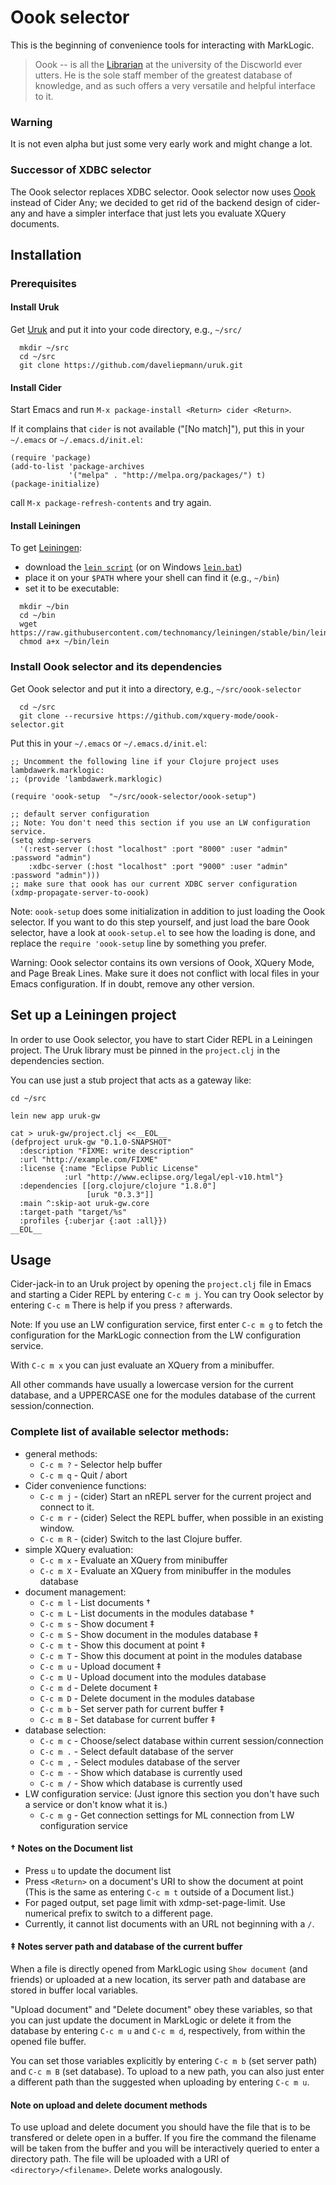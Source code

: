# Oook selector

This is the beginning of convenience tools for interacting with MarkLogic.

> Oook -- is all the [Librarian](https://en.wikipedia.org/wiki/Unseen_University#Librarian)
> at the university of the Discworld ever utters. He is the sole staff
> member of the greatest database of knowledge, and as such offers a
> very versatile and helpful interface to it.

### Warning

It is not even alpha but just some very early work and might change a lot.

### Successor of XDBC selector

The Oook selector replaces XDBC selector. Oook selector now
uses [Oook](https://github.com/xquery-mode/Oook) instead of Cider Any;
we decided to get rid of the backend design of cider-any and have a
simpler interface that just lets you evaluate XQuery documents.

## Installation

### Prerequisites

#### Install Uruk

Get [Uruk](https://github.com/daveliepmann/uruk) and put it into your
code directory, e.g., `~/src/`
```
  mkdir ~/src
  cd ~/src
  git clone https://github.com/daveliepmann/uruk.git
```

#### Install Cider

Start Emacs and run  `M-x package-install <Return> cider <Return>`.

If it complains that `cider` is not available ("[No match]"),
put this in your `~/.emacs` or `~/.emacs.d/init.el`:

```
(require 'package)
(add-to-list 'package-archives
             '("melpa" . "http://melpa.org/packages/") t)
(package-initialize)
```
call  `M-x package-refresh-contents`  and try again.

#### Install Leiningen

To get [Leiningen](https://leiningen.org):
* download the
  [`lein script`](https://raw.githubusercontent.com/technomancy/leiningen/stable/bin/lein)
  (or on Windows
  [`lein.bat`](https://raw.githubusercontent.com/technomancy/leiningen/stable/bin/lein.bat))
* place it on your `$PATH` where your shell can find it (e.g., `~/bin`)
* set it to be executable:
```
  mkdir ~/bin
  cd ~/bin
  wget https://raw.githubusercontent.com/technomancy/leiningen/stable/bin/lein
  chmod a+x ~/bin/lein
```

### Install Oook selector and its dependencies

Get Oook selector and put it into a directory, e.g., `~/src/oook-selector`
```
  cd ~/src
  git clone --recursive https://github.com/xquery-mode/oook-selector.git
```

Put this in your `~/.emacs` or `~/.emacs.d/init.el`:

```
;; Uncomment the following line if your Clojure project uses lambdawerk.marklogic:
;; (provide 'lambdawerk.marklogic)

(require 'oook-setup  "~/src/oook-selector/oook-setup")

;; default server configuration
;; Note: You don't need this section if you use an LW configuration service.
(setq xdmp-servers
  '(:rest-server (:host "localhost" :port "8000" :user "admin" :password "admin")
    :xdbc-server (:host "localhost" :port "9000" :user "admin" :password "admin")))
;; make sure that oook has our current XDBC server configuration
(xdmp-propagate-server-to-oook)
```

Note: `oook-setup` does some initialization in addition to just loading the
  Oook selector. If you want to do this step yourself, and just load the
  bare Oook selector, have a look at `oook-setup.el` to see how the loading
  is done, and replace the `require 'oook-setup` line by something you prefer.

Warning: Oook selector contains its own versions of Oook, XQuery Mode,
  and Page Break Lines. Make sure it does not conflict with local files
  in your Emacs configuration. If in doubt, remove any other version.

## Set up a Leiningen project

In order to use Oook selector, you have to start Cider REPL in a
Leiningen project. The Uruk library must be pinned in the `project.clj`
in the dependencies section.

You can use just a stub project that acts as a gateway like:
```
cd ~/src

lein new app uruk-gw

cat > uruk-gw/project.clj <<__EOL__
(defproject uruk-gw "0.1.0-SNAPSHOT"
  :description "FIXME: write description"
  :url "http://example.com/FIXME"
  :license {:name "Eclipse Public License"
            :url "http://www.eclipse.org/legal/epl-v10.html"}
  :dependencies [[org.clojure/clojure "1.8.0"]
                 [uruk "0.3.3"]]
  :main ^:skip-aot uruk-gw.core
  :target-path "target/%s"
  :profiles {:uberjar {:aot :all}})
__EOL__
```
## Usage

Cider-jack-in to an Uruk project by opening the `project.clj` file in
Emacs and starting a Cider REPL by entering  `C-c m j`. You can try
Oook selector by entering  `C-c m`  There is help if you press `?`
afterwards.

Note: If you use an LW configuration service, first enter  `C-c m g`  to fetch the
      configuration for the MarkLogic connection from the LW configuration service.

With  `C-c m x`  you can just evaluate an XQuery from a minibuffer.

All other commands have usually a lowercase version for the current database, and
a UPPERCASE one for the modules database of the current session/connection.

### Complete list of available selector methods:

- general methods:
  - `C-c m ?` - Selector help buffer
  - `C-c m q` - Quit / abort
- Cider convenience functions:
  - `C-c m j` - (cider) Start an nREPL server for the current project and connect to it.
  - `C-c m r` - (cider) Select the REPL buffer, when possible in an existing window.
  - `C-c m R` - (cider) Switch to the last Clojure buffer.
- simple XQuery evaluation:
  - `C-c m x` - Evaluate an XQuery from minibuffer
  - `C-c m X` - Evaluate an XQuery from minibuffer in the modules database
- document management:
  - `C-c m l` - List documents †
  - `C-c m L` - List documents in the modules database †
  - `C-c m s` - Show document ‡
  - `C-c m S` - Show document in the modules database ‡
  - `C-c m t` - Show this document at point ‡
  - `C-c m T` - Show this document at point in the modules database
  - `C-c m u` - Upload document ‡
  - `C-c m U` - Upload document into the modules database
  - `C-c m d` - Delete document ‡
  - `C-c m D` - Delete document in the modules database
  - `C-c m b` - Set server path for current buffer ‡
  - `C-c m B` - Set database for current buffer ‡
- database selection:
  - `C-c m c` - Choose/select database within current session/connection
  - `C-c m .` - Select default database of the server
  - `C-c m ,` - Select modules database of the server
  - `C-c m -` - Show which database is currently used
  - `C-c m /` - Show which database is currently used
- LW configuration service:
  (Just ignore this section you don't have such a service or don't know what it is.)
  - `C-c m g` - Get connection settings for ML connection from LW configuration service

#### † Notes on the Document list
* Press  `u`  to update the document list
* Press  `<Return>`  on a document's URI to show the document at point
  (This is the same as entering  `C-c m t`  outside of a Document list.)
* For paged output, set page limit with xdmp-set-page-limit.
  Use numerical prefix to switch to a different page.
* Currently, it cannot list documents with an URL not beginning with a `/`.

#### ‡ Notes server path and database of the current buffer

When a file is directly opened from MarkLogic using `Show document`
(and friends) or uploaded at a new location, its server path and
database are stored in buffer local variables.

"Upload document" and "Delete document" obey these variables, so that
you can just update the document in MarkLogic or delete it from the
database by entering `C-c m u` and `C-c m d`, respectively, from
within the opened file buffer.

You can set those variables explicitly by entering  `C-c m b` (set
server path) and `C-c m B` (set database). To upload to a new path,
you can also just enter a different path than the suggested when
uploading by entering  `C-c m u`.

#### Note on upload and delete document methods

To use upload and delete document you should have the file that is to
be transfered or delete open in a buffer. If you fire the command the
filename will be taken from the buffer and you will be interactively
queried to enter a directory path.  The file will be uploaded with a
URI of `<directory>/<filename>`.  Delete works analogously.
